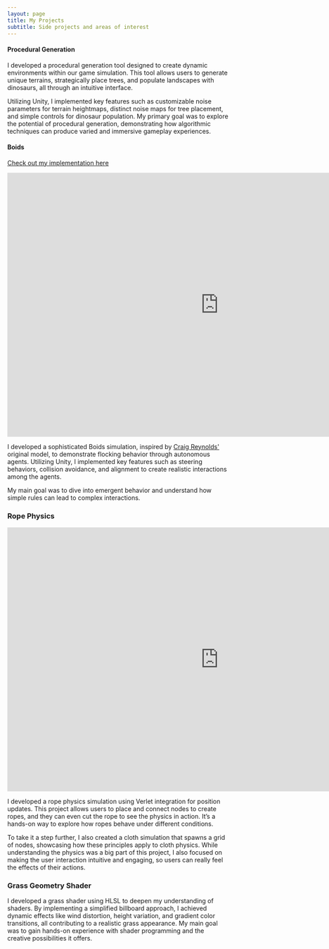 ```yaml
---
layout: page
title: My Projects
subtitle: Side projects and areas of interest
---
```


#### Procedural Generation

I developed a procedural generation tool designed to create dynamic environments within our game simulation. This tool allows users to generate unique terrains, strategically place trees, and populate landscapes with dinosaurs, all through an intuitive interface.

Utilizing Unity, I implemented key features such as customizable noise parameters for terrain heightmaps, distinct noise maps for tree placement, and simple controls for dinosaur population. My primary goal was to explore the potential of procedural generation, demonstrating how algorithmic techniques can produce varied and immersive gameplay experiences.

#### Boids

[Check out my implementation here](https://ryggy.github.io/boids)

<div style="position: relative; width: 960px; height: 600px;">
  <iframe src="https://ryggy.github.io/assets/BoidsWebGL/index.html" width="100%" height="100%" frameborder="0" style="position: absolute; top: 0; left: 0;" scrolling="no" allowfullscreen></iframe>
</div>

I developed a sophisticated Boids simulation, inspired by [Craig Reynolds'](http://www.red3d.com/cwr/boids/) original model, to demonstrate flocking behavior through autonomous agents. Utilizing Unity, I implemented key features such as steering behaviors, collision avoidance, and alignment to create realistic interactions among the agents.

My main goal was to dive into emergent behavior and understand how simple rules can lead to complex interactions.

### Rope Physics

<div style="position: relative; width: 960px; height: 600px;">
  <iframe src="https://ryggy.github.io/assets/RopeWebGL/index.html" width="100%" height="100%" frameborder="0" style="position: absolute; top: 0; left: 0;" scrolling="no" allowfullscreen></iframe>
</div>

I developed a rope physics simulation using Verlet integration for position updates. This project allows users to place and connect nodes to create ropes, and they can even cut the rope to see the physics in action. It’s a hands-on way to explore how ropes behave under different conditions.

To take it a step further, I also created a cloth simulation that spawns a grid of nodes, showcasing how these principles apply to cloth physics. While understanding the physics was a big part of this project, I also focused on making the user interaction intuitive and engaging, so users can really feel the effects of their actions.

### Grass Geometry Shader


I developed a grass shader using HLSL to deepen my understanding of shaders. By implementing a simplified billboard approach, I achieved dynamic effects like wind distortion, height variation, and gradient color transitions, all contributing to a realistic grass appearance. My main goal was to gain hands-on experience with shader programming and the creative possibilities it offers.




